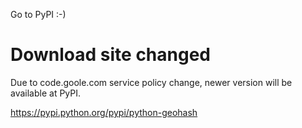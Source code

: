 Go to PyPI :-)

# Download site changed #

Due to code.goole.com service policy change, newer version will be available at PyPI.

https://pypi.python.org/pypi/python-geohash